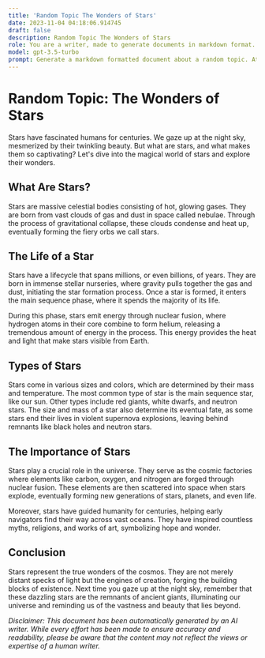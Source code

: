 ```yaml
---
title: 'Random Topic The Wonders of Stars'
date: 2023-11-04 04:18:06.914745
draft: false
description: Random Topic The Wonders of Stars
role: You are a writer, made to generate documents in markdown format. It is very important that all of the documents you generate are in valid markdown format.
model: gpt-3.5-turbo
prompt: Generate a markdown formatted document about a random topic. At the bottom, include a disclaimer explaining that the document was generated by you. The first line of the document should be the title. Make sure that the entire document is in proper markdown format, using a mix of various tags to make the document visually appealing.
---
```


# Random Topic: The Wonders of Stars

Stars have fascinated humans for centuries. We gaze up at the night sky, mesmerized by their twinkling beauty. But what are stars, and what makes them so captivating? Let's dive into the magical world of stars and explore their wonders.

## What Are Stars?

Stars are massive celestial bodies consisting of hot, glowing gases. They are born from vast clouds of gas and dust in space called nebulae. Through the process of gravitational collapse, these clouds condense and heat up, eventually forming the fiery orbs we call stars.

## The Life of a Star

Stars have a lifecycle that spans millions, or even billions, of years. They are born in immense stellar nurseries, where gravity pulls together the gas and dust, initiating the star formation process. Once a star is formed, it enters the main sequence phase, where it spends the majority of its life.

During this phase, stars emit energy through nuclear fusion, where hydrogen atoms in their core combine to form helium, releasing a tremendous amount of energy in the process. This energy provides the heat and light that make stars visible from Earth.

## Types of Stars

Stars come in various sizes and colors, which are determined by their mass and temperature. The most common type of star is the main sequence star, like our sun. Other types include red giants, white dwarfs, and neutron stars. The size and mass of a star also determine its eventual fate, as some stars end their lives in violent supernova explosions, leaving behind remnants like black holes and neutron stars.

## The Importance of Stars

Stars play a crucial role in the universe. They serve as the cosmic factories where elements like carbon, oxygen, and nitrogen are forged through nuclear fusion. These elements are then scattered into space when stars explode, eventually forming new generations of stars, planets, and even life.

Moreover, stars have guided humanity for centuries, helping early navigators find their way across vast oceans. They have inspired countless myths, religions, and works of art, symbolizing hope and wonder.

## Conclusion

Stars represent the true wonders of the cosmos. They are not merely distant specks of light but the engines of creation, forging the building blocks of existence. Next time you gaze up at the night sky, remember that these dazzling stars are the remnants of ancient giants, illuminating our universe and reminding us of the vastness and beauty that lies beyond.

*Disclaimer: This document has been automatically generated by an AI writer. While every effort has been made to ensure accuracy and readability, please be aware that the content may not reflect the views or expertise of a human writer.*